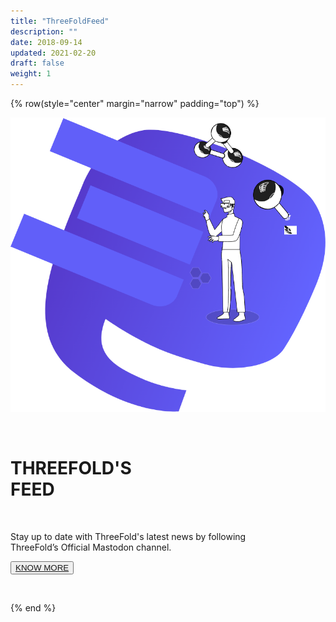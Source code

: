 ```yaml
---
title: "ThreeFoldFeed"
description: ""
date: 2018-09-14
updated: 2021-02-20
draft: false
weight: 1
---
```


<!-- section 1 HEADER -->

{% row(style="center" margin="narrow" padding="top") %}

![feed](IMG/feed.png#large)

<br>

# THREEFOLD'S <br> FEED

<br>

Stay up to date with ThreeFold's latest news by following<br>
ThreeFold’s Official Mastodon channel.

<button>[KNOW MORE](/)</button>

<br>

{% end %}